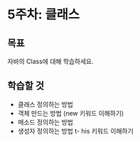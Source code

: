 # 5주차: 클래스

## 목표

자바의 Class에 대해 학습하세요.

## 학습할 것
- 클래스 정의하는 방법
- 객체 만드는 방법 (new 키워드 이해하기)
- 메소드 정의하는 방법
- 생성자 정의하는 방법
t- his 키워드 이해하기